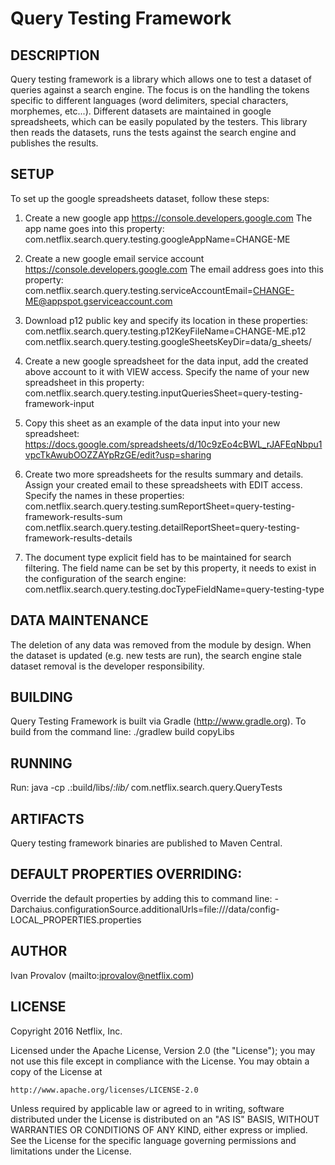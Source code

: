 Query Testing Framework
=====
DESCRIPTION
-----------

Query testing framework is a library which allows one to test a dataset of queries against a search engine.  The focus is on
the handling the tokens specific to different languages (word delimiters, special characters, morphemes, etc...).  Different datasets
are maintained in google spreadsheets, which can be easily populated by the testers.  This library then reads the datasets, runs the 
tests against the search engine and publishes the results.


SETUP
-----------

To set up the google spreadsheets dataset, follow these steps:

1. Create a new google app https://console.developers.google.com
The app name goes into this property:
com.netflix.search.query.testing.googleAppName=CHANGE-ME

2. Create a new google email service account https://console.developers.google.com
The email address goes into this property:
com.netflix.search.query.testing.serviceAccountEmail=CHANGE-ME@appspot.gserviceaccount.com

3. Download p12 public key and specify its location in these properties:
com.netflix.search.query.testing.p12KeyFileName=CHANGE-ME.p12
com.netflix.search.query.testing.googleSheetsKeyDir=data/g_sheets/

4. Create a new google spreadsheet for the data input, add the created above account to it with VIEW access.
Specify the name of your new spreadsheet in this property:
com.netflix.search.query.testing.inputQueriesSheet=query-testing-framework-input

5. Copy this sheet as an example of the data input into your new spreadsheet: 
https://docs.google.com/spreadsheets/d/10c9zEo4cBWL_rJAFEqNbpu1vpcTkAwubOOZZAYpRzGE/edit?usp=sharing

6. Create two more spreadsheets for the results summary and details. Assign your created email to these spreadsheets with EDIT access.
Specify the names in these properties:
com.netflix.search.query.testing.sumReportSheet=query-testing-framework-results-sum
com.netflix.search.query.testing.detailReportSheet=query-testing-framework-results-details

7. The document type explicit field has to be maintained for search filtering.  The field name can be set by this property, it needs to exist in the configuration of the search engine:
com.netflix.search.query.testing.docTypeFieldName=query-testing-type


DATA MAINTENANCE
----------------

The deletion of any data was removed from the module by design.  When the dataset is updated (e.g. new tests are run), the search engine stale dataset removal is the developer responsibility.  


BUILDING
-----------

Query Testing Framework is built via Gradle (http://www.gradle.org). To build from the command line:
    ./gradlew build copyLibs

RUNNING 
-----------

Run:
java -cp .:build/libs/*:lib/* com.netflix.search.query.QueryTests

ARTIFACTS
-----------

Query testing framework binaries are published to Maven Central.


DEFAULT PROPERTIES OVERRIDING:
-----------

Override the default properties by adding this to command line:
-Darchaius.configurationSource.additionalUrls=file:///data/config-LOCAL_PROPERTIES.properties


AUTHOR
-----------

Ivan Provalov (mailto:iprovalov@netflix.com)

LICENSE
-----------

Copyright 2016 Netflix, Inc.

Licensed under the Apache License, Version 2.0 (the "License");
you may not use this file except in compliance with the License.
You may obtain a copy of the License at

    http://www.apache.org/licenses/LICENSE-2.0

Unless required by applicable law or agreed to in writing, software
distributed under the License is distributed on an "AS IS" BASIS,
WITHOUT WARRANTIES OR CONDITIONS OF ANY KIND, either express or implied.
See the License for the specific language governing permissions and
limitations under the License.

